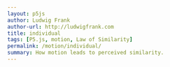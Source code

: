 ```yaml
---  
layout: p5js
author: Ludwig Frank
author-url: http://ludwigfrank.com
title: individual
tags: [P5.js, motion, Law of Similarity]
permalink: /motion/individual/
summary: How motion leads to perceived similarity.
---
```

